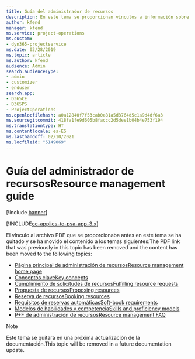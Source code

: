 ```yaml
---
title: Guía del administrador de recursos
description: En este tema se proporcionan vínculos a información sobre la administración de recursos en Project Service Automation.
author: kfend
manager: kfend
ms.service: project-operations
ms.custom:
- dyn365-projectservice
ms.date: 03/28/2019
ms.topic: article
ms.author: kfend
audience: Admin
search.audienceType:
- admin
- customizer
- enduser
search.app:
- D365CE
- D365PS
- ProjectOperations
ms.openlocfilehash: a0a12840f7f53cab0e81a5d3764d5c1a9d4df6a3
ms.sourcegitcommit: 418fa1fe9d605b8faccc2d5dee1b04b4e753f194
ms.translationtype: HT
ms.contentlocale: es-ES
ms.lasthandoff: 02/10/2021
ms.locfileid: "5149069"
---
```

# <a name="resource-management-guide"></a><span data-ttu-id="2b75c-103">Guía del administrador de recursos</span><span class="sxs-lookup"><span data-stu-id="2b75c-103">Resource management guide</span></span>

[!include [banner](../../includes/psa-now-project-operations.md)]

[!INCLUDE[cc-applies-to-psa-app-3.x](../../includes/cc-applies-to-psa-app-3x.md)]

<span data-ttu-id="2b75c-104">El vínculo al archivo PDF que se proporcionaba antes en este tema se ha quitado y se ha movido el contenido a los temas siguientes:</span><span class="sxs-lookup"><span data-stu-id="2b75c-104">The PDF link that was previously in this topic has been removed and the content has been moved to the following topics:</span></span>

- [<span data-ttu-id="2b75c-105">Página principal de administración de recursos</span><span class="sxs-lookup"><span data-stu-id="2b75c-105">Resource management home page</span></span>](../resource-management-home-page.md)
- [<span data-ttu-id="2b75c-106">Conceptos clave</span><span class="sxs-lookup"><span data-stu-id="2b75c-106">Key concepts</span></span>](../reports-key-concepts.md)
- [<span data-ttu-id="2b75c-107">Cumplimiento de solicitudes de recursos</span><span class="sxs-lookup"><span data-stu-id="2b75c-107">Fulfilling resource requests</span></span>](../resource-management-fulfill-requests.md)
- [<span data-ttu-id="2b75c-108">Propuesta de recursos</span><span class="sxs-lookup"><span data-stu-id="2b75c-108">Proposing resources</span></span>](../resource-management-propose-resources.md)
- [<span data-ttu-id="2b75c-109">Reserva de recursos</span><span class="sxs-lookup"><span data-stu-id="2b75c-109">Booking resources</span></span>](../resource-management-book-resources-scheduleboard.md)
- [<span data-ttu-id="2b75c-110">Requisitos de reservas automáticas</span><span class="sxs-lookup"><span data-stu-id="2b75c-110">Soft-book requirements</span></span>](../resource-management-softbook-requirements.md)
- [<span data-ttu-id="2b75c-111">Modelos de habilidades y competencia</span><span class="sxs-lookup"><span data-stu-id="2b75c-111">Skills and proficiency models</span></span>](../resource-management-skills-proficiency.md)
- [<span data-ttu-id="2b75c-112">P+F de administración de recursos</span><span class="sxs-lookup"><span data-stu-id="2b75c-112">Resource management FAQ</span></span>](../resource-management-faq.md)

> [!NOTE]
> <span data-ttu-id="2b75c-113">Este tema se quitará en una próxima actualización de la documentación.</span><span class="sxs-lookup"><span data-stu-id="2b75c-113">This topic will be removed in a future documentation update.</span></span> 
